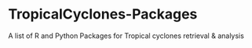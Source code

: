 # TropicalCyclones-Packages
A list of R and Python Packages for Tropical cyclones retrieval &amp; analysis
